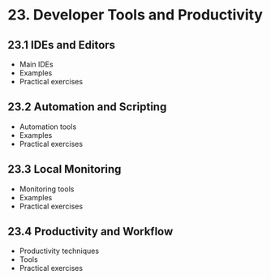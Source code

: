 # 23. Developer Tools and Productivity

## 23.1 IDEs and Editors
- Main IDEs
- Examples
- Practical exercises

## 23.2 Automation and Scripting
- Automation tools
- Examples
- Practical exercises

## 23.3 Local Monitoring
- Monitoring tools
- Examples
- Practical exercises

## 23.4 Productivity and Workflow
- Productivity techniques
- Tools
- Practical exercises
